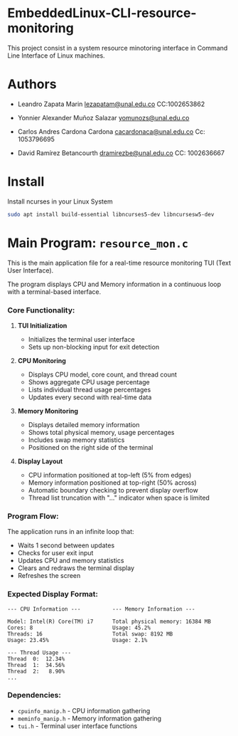 # EmbeddedLinux-CLI-resource-monitoring

This project consist in a system resource minotoring interface in Command Line Interface of Linux machines.

# Authors

- Leandro Zapata Marin lezapatam@unal.edu.co  CC:1002653862

- Yonnier Alexander Muñoz Salazar yomunozs@unal.edu.co

- Carlos Andres Cardona Cardona cacardonaca@unal.edu.co  Cc: 1053796695

- David Ramírez Betancourth dramirezbe@unal.edu.co CC: 1002636667

# Install

Install ncurses in your Linux System

```bash
sudo apt install build-essential libncurses5-dev libncursesw5-dev
```



# Main Program: `resource_mon.c`

This is the main application file for a real-time resource monitoring TUI (Text User Interface).

The program displays CPU and Memory information in a continuous loop with a terminal-based interface.

### Core Functionality:

1. **TUI Initialization**
   - Initializes the terminal user interface
   - Sets up non-blocking input for exit detection

2. **CPU Monitoring**
   - Displays CPU model, core count, and thread count
   - Shows aggregate CPU usage percentage
   - Lists individual thread usage percentages
   - Updates every second with real-time data

3. **Memory Monitoring**
   - Displays detailed memory information
   - Shows total physical memory, usage percentages
   - Includes swap memory statistics
   - Positioned on the right side of the terminal

4. **Display Layout**
   - CPU information positioned at top-left (5% from edges)
   - Memory information positioned at top-right (50% across)
   - Automatic boundary checking to prevent display overflow
   - Thread list truncation with "..." indicator when space is limited

### Program Flow:

The application runs in an infinite loop that:
- Waits 1 second between updates
- Checks for user exit input
- Updates CPU and memory statistics
- Clears and redraws the terminal display
- Refreshes the screen

### Expected Display Format:

```
--- CPU Information ---          --- Memory Information ---

Model: Intel(R) Core(TM) i7      Total physical memory: 16384 MB
Cores: 8                         Usage: 45.2%
Threads: 16                      Total swap: 8192 MB
Usage: 23.45%                    Usage: 2.1%

--- Thread Usage ---
Thread  0:  12.34%
Thread  1:  34.56%
Thread  2:   8.90%
...
```

### Dependencies:

- `cpuinfo_manip.h` - CPU information gathering
- `meminfo_manip.h` - Memory information gathering  
- `tui.h` - Terminal user interface functions
